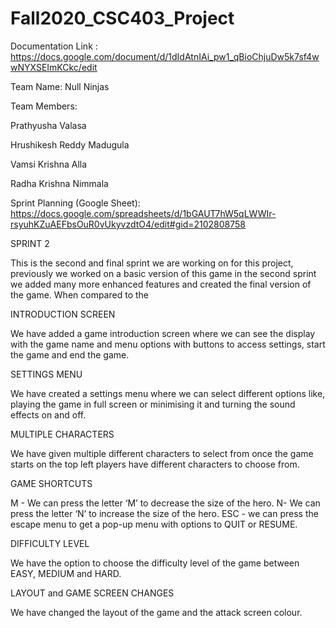 # Fall2020_CSC403_Project

Documentation Link : https://docs.google.com/document/d/1dIdAtnIAi_pw1_qBioChjuDw5k7sf4wwNYXSEImKCkc/edit

Team Name: Null Ninjas

Team Members:

Prathyusha Valasa

Hrushikesh Reddy Madugula

Vamsi Krishna Alla

Radha Krishna Nimmala


Sprint Planning (Google Sheet): https://docs.google.com/spreadsheets/d/1bGAUT7hW5qLWWIr-rsyuhKZuAEFbsOuR0vUkyvzdtO4/edit#gid=2102808758


SPRINT 2 

This is the second and final sprint we are working on for this project, previously we worked on a basic version of this game in the second sprint we added many more enhanced features and created the final version of the game. When compared to the

INTRODUCTION SCREEN

We have added a game introduction screen where we can see the display with the game name and menu options with buttons to access settings, start the game and end the game.

SETTINGS MENU

We have created a settings menu where we can select different options like, playing the game in full screen or minimising it and turning the sound effects on and off.

MULTIPLE CHARACTERS

We have given multiple different characters to select from once the game starts on the top left players have different characters to choose from.

GAME SHORTCUTS

M - We can press the letter ‘M’ to decrease the size of the hero. N-  We can press the letter ‘N’ to increase the size of the hero. ESC - we can press the escape menu to get a pop-up menu with options to QUIT or RESUME.

DIFFICULTY LEVEL

We have the option to choose the difficulty level of the game between EASY, MEDIUM and HARD.

LAYOUT and GAME SCREEN CHANGES

We have changed the layout of the game and the attack screen colour.

